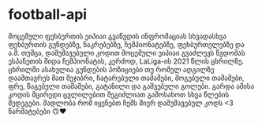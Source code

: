 # football-api
მოცემული ფეხბურთის ეიპიაი გვაწვდის ინფრომაციას სხვადასხვა ფეხბურთის გუნდებზე, ნაკრებებზე, ჩემპიონატებზე, ფეხბურთელებზე და ა.შ. თუმცა, დამუშავებული კოდით მოცემული ეიპიაი გვაძლევს წვდომას ესპანეთის შიდა ჩემპიონატის, კერძოდ, LaLiga-ის 2021 წლის ცხრილზე. ცხრილში ასახულია გუნდების პოზიციები თუ რომელ ადგილზე დაამთავრეს მათ შეჯიბრი, ჩატარებული თამაშები, მოგებული თამაშები, ფრე, წაგებული თამაშები, გატანილი და გაშვებული გოლები. გარდა ამისა კოდის მცირედი ცვლილებით შეგიძლიათ გამოსახოთ სხვა წლების შედეგები. მადლობა რომ იყენებთ ჩემს მიერ დამუშავებულ კოდს <3 წარმატებები 🙃❤️

